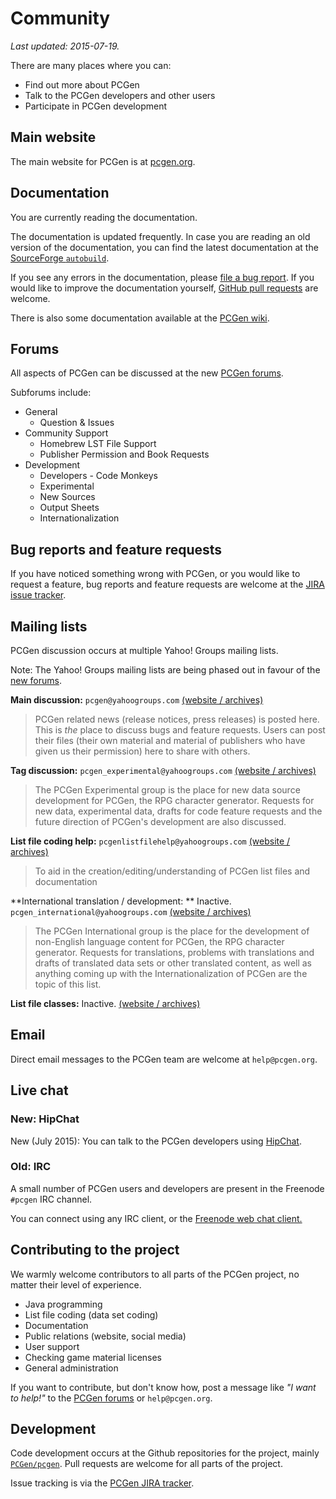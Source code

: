 # Community

*Last updated: 2015-07-19.*

There are many places where you can:

* Find out more about PCGen
* Talk to the PCGen developers and other users
* Participate in PCGen development

## Main website

The main website for PCGen is at [pcgen.org](http://pcgen.org).

## Documentation

You are currently reading the documentation.

The documentation is updated frequently. In case you are reading an old version of the documentation, you can find the latest documentation at the [SourceForge `autobuild`](http://pcgen.sourceforge.net/autobuilds/pcgen-docs/index.html).

If you see any errors in the documentation, please [file a bug report](./faqsubmittingabugreport.html). If you would like to improve the documentation yourself, [GitHub pull requests](https://github.com/PCGen/pcgen) are welcome.

There is also some documentation available at the [PCGen wiki](http://wiki.pcgen.org).

## Forums

All aspects of PCGen can be discussed at the new [PCGen forums](http://groups.pcgen.org).

Subforums include:

* General
	* Question & Issues
* Community Support
	* Homebrew LST File Support
	* Publisher Permission and Book Requests
* Development
	* Developers - Code Monkeys
	* Experimental
	* New Sources
	* Output Sheets
	* Internationalization

## Bug reports and feature requests

If you have noticed something wrong with PCGen, or you would like to request a feature, bug reports and feature requests are welcome at the [JIRA issue tracker](../faqsubmittingabugreport.html).

## Mailing lists

PCGen discussion occurs at multiple Yahoo! Groups mailing lists.

Note: The Yahoo! Groups mailing lists are being phased out in favour of the [new forums](#forums).

**Main discussion:** `pcgen@yahoogroups.com` [(website / archives)](https://groups.yahoo.com/neo/groups/pcgen/info)

> PCGen related news (release notices, press releases) is posted here. This is *the* place to discuss bugs and feature requests. Users can post their files (their own material and material of publishers who have given us their permission) here to share with others.

**Tag discussion:** `pcgen_experimental@yahoogroups.com` [(website / archives)](https://groups.yahoo.com/neo/groups/pcgen_experimental/info)

> The PCGen Experimental group is the place for new data source development for PCGen, the RPG character generator. Requests for new data, experimental data, drafts for code feature requests and the future direction of PCGen's development are also discussed.

**List file coding help:** `pcgenlistfilehelp@yahoogroups.com` [(website / archives)](https://groups.yahoo.com/neo/groups/PCGenListFileHelp/info)

> To aid in the creation/editing/understanding of PCGen list files and documentation

**International translation / development: **  Inactive. `pcgen_international@yahoogroups.com` [(website / archives)](https://groups.yahoo.com/neo/groups/pcgen_international/info)

> The PCGen International group is the place for the development of non-English language content for PCGen, the RPG character generator. Requests for translations, problems with translations and drafts of translated data sets or other translated content, as well as anything coming up with the Internationalization of PCGen are the topic of this list.

**List file classes:** Inactive. [(website / archives)](https://groups.yahoo.com/neo/groups/LSTfileclass/info)

## Email

Direct email messages to the PCGen team are welcome at `help@pcgen.org`.

## Live chat

### New: HipChat

New (July 2015): You can talk to the PCGen developers using [HipChat](https://www.hipchat.com/gmiCjELbV).

### Old: IRC

A small number of PCGen users and developers are present in the Freenode `#pcgen` IRC channel.

You can connect using any IRC client, or the [Freenode web chat client.](https://webchat.freenode.net/)

## Contributing to the project

We warmly welcome contributors to all parts of the PCGen project, no matter their level of experience.

* Java programming
* List file coding (data set coding)
* Documentation
* Public relations (website, social media)
* User support
* Checking game material licenses
* General administration

If you want to contribute, but don't know how, post a message like *"I want to help!"* to the [PCGen forums](#forums) or `help@pcgen.org`.

## Development

Code development occurs at the Github repositories for the project, mainly [`PCGen/pcgen`](https://github.com/PCGen/pcgen). Pull requests are welcome for all parts of the project.

Issue tracking is via the [PCGen JIRA tracker](http://jira.pcgen.org).